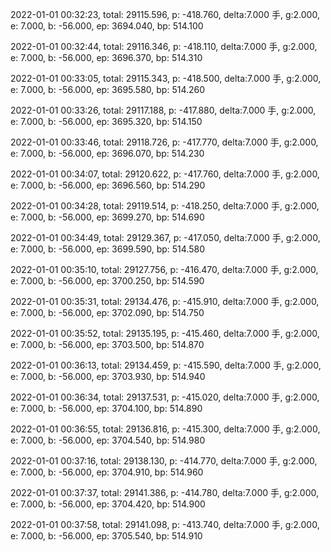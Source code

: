 2022-01-01 00:32:23, total: 29115.596, p: -418.760, delta:7.000 手, g:2.000, e: 7.000, b: -56.000, ep: 3694.040, bp: 514.100

2022-01-01 00:32:44, total: 29116.346, p: -418.110, delta:7.000 手, g:2.000, e: 7.000, b: -56.000, ep: 3696.370, bp: 514.310

2022-01-01 00:33:05, total: 29115.343, p: -418.500, delta:7.000 手, g:2.000, e: 7.000, b: -56.000, ep: 3695.580, bp: 514.260

2022-01-01 00:33:26, total: 29117.188, p: -417.880, delta:7.000 手, g:2.000, e: 7.000, b: -56.000, ep: 3695.320, bp: 514.150

2022-01-01 00:33:46, total: 29118.726, p: -417.770, delta:7.000 手, g:2.000, e: 7.000, b: -56.000, ep: 3696.070, bp: 514.230

2022-01-01 00:34:07, total: 29120.622, p: -417.760, delta:7.000 手, g:2.000, e: 7.000, b: -56.000, ep: 3696.560, bp: 514.290

2022-01-01 00:34:28, total: 29119.514, p: -418.250, delta:7.000 手, g:2.000, e: 7.000, b: -56.000, ep: 3699.270, bp: 514.690

2022-01-01 00:34:49, total: 29129.367, p: -417.050, delta:7.000 手, g:2.000, e: 7.000, b: -56.000, ep: 3699.590, bp: 514.580

2022-01-01 00:35:10, total: 29127.756, p: -416.470, delta:7.000 手, g:2.000, e: 7.000, b: -56.000, ep: 3700.250, bp: 514.590

2022-01-01 00:35:31, total: 29134.476, p: -415.910, delta:7.000 手, g:2.000, e: 7.000, b: -56.000, ep: 3702.090, bp: 514.750

2022-01-01 00:35:52, total: 29135.195, p: -415.460, delta:7.000 手, g:2.000, e: 7.000, b: -56.000, ep: 3703.500, bp: 514.870

2022-01-01 00:36:13, total: 29134.459, p: -415.590, delta:7.000 手, g:2.000, e: 7.000, b: -56.000, ep: 3703.930, bp: 514.940

2022-01-01 00:36:34, total: 29137.531, p: -415.020, delta:7.000 手, g:2.000, e: 7.000, b: -56.000, ep: 3704.100, bp: 514.890

2022-01-01 00:36:55, total: 29136.816, p: -415.300, delta:7.000 手, g:2.000, e: 7.000, b: -56.000, ep: 3704.540, bp: 514.980

2022-01-01 00:37:16, total: 29138.130, p: -414.770, delta:7.000 手, g:2.000, e: 7.000, b: -56.000, ep: 3704.910, bp: 514.960

2022-01-01 00:37:37, total: 29141.386, p: -414.780, delta:7.000 手, g:2.000, e: 7.000, b: -56.000, ep: 3704.420, bp: 514.900

2022-01-01 00:37:58, total: 29141.098, p: -413.740, delta:7.000 手, g:2.000, e: 7.000, b: -56.000, ep: 3705.540, bp: 514.910